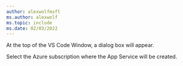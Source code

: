 ```yaml
---
author: alexwolfmsft
ms.author: alexwolf
ms.topic: include
ms.date: 02/03/2022
---
```


At the top of the VS Code Window, a dialog box will appear.

Select the Azure subscription where the App Service will be created.